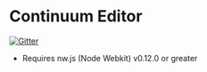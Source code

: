 Continuum Editor
==============

[![Gitter](https://badges.gitter.im/Join%20Chat.svg)](https://gitter.im/Continuum-Editor/Continuum-Editor?utm_source=badge&utm_medium=badge&utm_campaign=pr-badge)

* Requires nw.js (Node Webkit) v0.12.0 or greater

